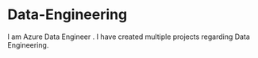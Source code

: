# Data-Engineering

I am Azure Data Engineer . I have created multiple projects regarding Data Engineering.
